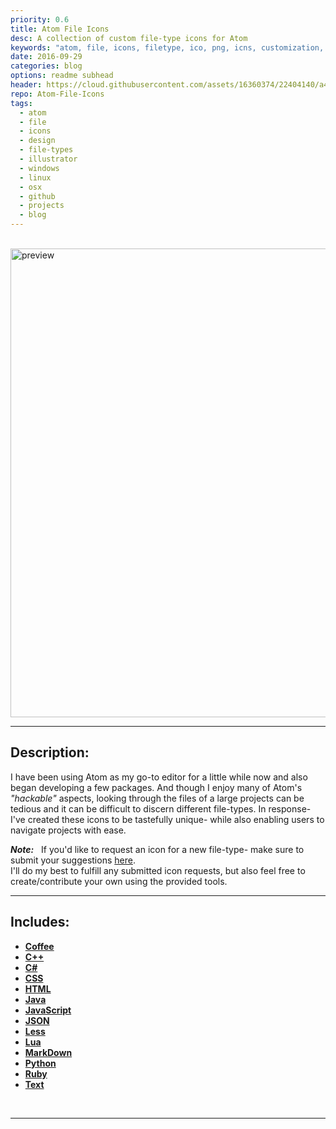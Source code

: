 ```yaml
---
priority: 0.6
title: Atom File Icons
desc: A collection of custom file-type icons for Atom
keywords: "atom, file, icons, filetype, ico, png, icns, customization, theme, design, adobe, illustrator, spotlight, jekyll, blog, github"
date: 2016-09-29
categories: blog
options: readme subhead
header: https://cloud.githubusercontent.com/assets/16360374/22404140/a46933d4-e5df-11e6-9d13-00cb87228bff.png
repo: Atom-File-Icons
tags:
  - atom
  - file
  - icons
  - design
  - file-types
  - illustrator
  - windows
  - linux
  - osx
  - github
  - projects
  - blog
---
```

 
<br/>
<!-- Preview Image -->
  <img class="center" src="https://cloud.githubusercontent.com/assets/16360374/18630210/c95248d4-7e1f-11e6-8dda-c6c590dd53b3.png" width="750" align="center" margin="auto" alt="preview" title="Preview"/>  
<br/>  

<hr/>  

<!-- Description -->
## Description:  

  I have been using Atom as my go-to editor for a little while now and also began developing a few packages. And though I enjoy many of Atom's *"hackable"*  aspects, looking through the files of a large projects can be tedious and it can be difficult to discern different file-types. In response- I've created these icons to be tastefully unique- while also enabling users to navigate projects with ease.  


  ***Note:*** &nbsp;&nbsp;If you'd like to request an icon for a new file-type- make sure to submit your suggestions [here](https://github.com/JonSn0w/Atom-File-Icons/issues).  
  I'll do my best to fulfill any submitted icon requests, but also feel free to create/contribute your own using the provided tools.
<br>  

___________________________  


## Includes:  

  * [**Coffee**](https://github.com/JonSn0w/Atom-File-Icons/blob/master/PNG/coffee.png)  
  * [**C++**](https://github.com/JonSn0w/Atom-File-Icons/blob/master/PNG/cpp.png)  
  * [**C#**](https://github.com/JonSn0w/Atom-File-Icons/blob/master/PNG/csharp.png)  
  * [**CSS**](https://github.com/JonSn0w/Atom-File-Icons/blob/master/PNG/css.png)  
  * [**HTML**](https://github.com/JonSn0w/Atom-File-Icons/blob/master/PNG/html.png)  
  * [**Java**](https://github.com/JonSn0w/Atom-File-Icons/blob/master/PNG/java.png)  
  * [**JavaScript**](https://github.com/JonSn0w/Atom-File-Icons/blob/master/PNG/js.png)  
  * [**JSON**](https://github.com/JonSn0w/Atom-File-Icons/blob/master/PNG/json.png)  
  * [**Less**](https://github.com/JonSn0w/Atom-File-Icons/blob/master/PNG/less.png)  
  * [**Lua**](https://github.com/JonSn0w/Atom-File-Icons/blob/master/PNG/lua.png)  
  * [**MarkDown**](https://github.com/JonSn0w/Atom-File-Icons/blob/master/PNG/md.png)  
  * [**Python**](https://github.com/JonSn0w/Atom-File-Icons/blob/master/PNG/py.png)  
  * [**Ruby**](https://github.com/JonSn0w/Atom-File-Icons/blob/master/PNG/rb.png)  
  * [**Text**](https://github.com/JonSn0w/Atom-File-Icons/blob/master/PNG/txt.png)  
<br>  

___________________________  
